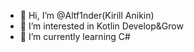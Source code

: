 - 👋 Hi, I’m @Altf1nder(Kirill Anikin)
- 👀 I’m interested in Kotlin Develop&Grow
- 🌱 I’m currently learning C#



